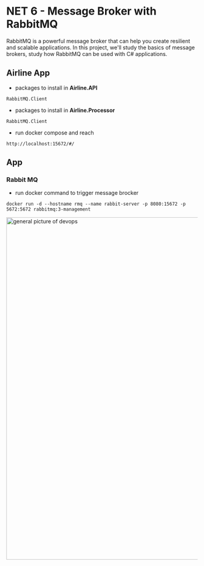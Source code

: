 # NET 6 - Message Broker with RabbitMQ

RabbitMQ is a powerful message broker that can help you create resilient and scalable applications. In this project, we'll study the basics of message brokers, study how RabbitMQ can be used with C# applications.


## Airline App

- packages to install in **Airline.API**
```
RabbitMQ.Client
```

- packages to install in **Airline.Processor**
```
RabbitMQ.Client
```

- run docker compose and reach 
```
http://localhost:15672/#/
```


## App

### Rabbit MQ

- run docker command to trigger message brocker
```
docker run -d --hostname rmq --name rabbit-server -p 8080:15672 -p 5672:5672 rabbitmq:3-management
```



<img src="/pictures/devops.png" title="general picture of devops"  width="900">
